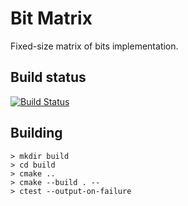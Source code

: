 # Bit Matrix
Fixed-size matrix of bits implementation.

## Build status
[![Build Status](https://travis-ci.org/brodzik/bit-matrix.svg?branch=master)](https://travis-ci.org/brodzik/bit-matrix)

## Building
```
> mkdir build
> cd build
> cmake ..
> cmake --build . --
> ctest --output-on-failure
```
